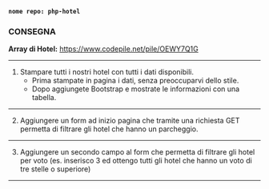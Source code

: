 
**`nome repo: php-hotel`**

### CONSEGNA
**Array di Hotel:**
https://www.codepile.net/pile/OEWY7Q1G

---

1) Stampare tutti i nostri hotel con tutti i dati disponibili.
    - Prima stampate in pagina i dati, senza preoccuparvi dello stile.
    - Dopo aggiungete Bootstrap e mostrate le informazioni con una tabella.

---

2) Aggiungere un form ad inizio pagina che tramite una richiesta GET permetta di filtrare gli hotel che hanno un parcheggio.

---

3) Aggiungere un secondo campo al form che permetta di filtrare gli hotel per voto (es. inserisco 3 ed ottengo tutti gli hotel che hanno un voto di tre stelle o superiore)

---
